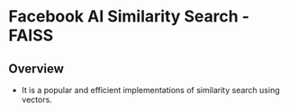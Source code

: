 # Facebook AI Similarity Search - FAISS

## Overview
- It is a popular and efficient implementations of similarity search using vectors.
